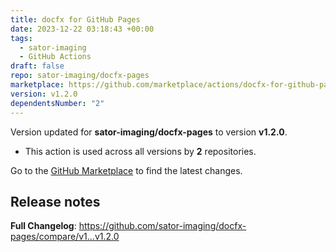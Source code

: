 ```yaml
---
title: docfx for GitHub Pages
date: 2023-12-22 03:18:43 +00:00
tags:
  - sator-imaging
  - GitHub Actions
draft: false
repo: sator-imaging/docfx-pages
marketplace: https://github.com/marketplace/actions/docfx-for-github-pages
version: v1.2.0
dependentsNumber: "2"
---
```



Version updated for **sator-imaging/docfx-pages** to version **v1.2.0**.
- This action is used across all versions by **2** repositories.

Go to the [GitHub Marketplace](https://github.com/marketplace/actions/docfx-for-github-pages) to find the latest changes.

## Release notes

**Full Changelog**: https://github.com/sator-imaging/docfx-pages/compare/v1...v1.2.0
